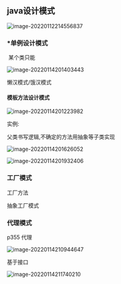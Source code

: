 ## java设计模式

![image-20220112214556837](C:\Users\inui\AppData\Roaming\Typora\typora-user-images\image-20220112214556837.png)

### *单例设计模式

​	某个类只能

![image-20220114201403443](C:\Users\inui\AppData\Roaming\Typora\typora-user-images\image-20220114201403443.png)

懒汉模式/饿汉模式

#### 模板方法设计模式

![image-20220114201223982](C:\Users\inui\AppData\Roaming\Typora\typora-user-images\image-20220114201223982.png)

实例:

父类书写逻辑,不确定的方法用抽象等子类实现

![image-20220114201626052](C:\Users\inui\AppData\Roaming\Typora\typora-user-images\image-20220114201626052.png)

![image-20220114201932406](C:\Users\inui\AppData\Roaming\Typora\typora-user-images\image-20220114201932406.png)

### 工厂模式

工厂方法

抽象工厂模式

### 代理模式

p355 代理

![image-20220114210944647](C:\Users\inui\AppData\Roaming\Typora\typora-user-images\image-20220114210944647.png)

基于接口

![image-20220114211740210](C:\Users\inui\AppData\Roaming\Typora\typora-user-images\image-20220114211740210.png)

